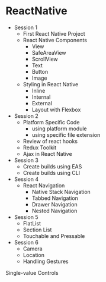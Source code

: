 # ReactNative


- Session 1
  - First React Native Project
  - React Native Components
    - View
    - SafeAreaView
    - ScrollView
    - Text
    - Button
    - Image
  - Styling in React Native
    - Inline
    - Internal 
    - External
    - Layout with Flexbox
- Session 2    
  - Platform Specific Code
    - using platform module
    - using specific file extension
  - Review of react hooks
  - Redux Toolkit
  - Ajax in React Native
- Session 3
  - Create builds using EAS 
  - Create builds using CLI
- Session 4
  - React Navigation
    - Native Stack Navigation
    - Tabbed Navigation
    - Drawer Navigation
    - Nested Navigation
- Session 5
  - FlatList
  - Section List
  - Touchable and Pressable
- Session 6  
  - Camera
  - Location
  - Handling Gestures


Single-value Controls


